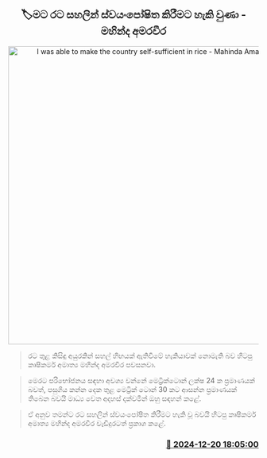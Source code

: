 <p align='center'><b><h2 align='center' title='I was able to make the country self-sufficient in rice - Mahinda Amaraweera'>🏷මට රට සහලින් ස්වයංපෝෂිත කිරීමට හැකි වුණා - මහින්ද අමරවීර</h2></b></p>
<p align='center'><img src='https://helakuru.sgp1.cdn.digitaloceanspaces.com/esana/images/lib/mahinda-amaraweera-2-archived.jpg' width='600' alt='I was able to make the country self-sufficient in rice - Mahinda Amaraweera'></p>

> රට තුළ කිසිඳු අයුරකින් සහල් හිඟයක් ඇතිවීමේ හැකියාවක් නොමැති බව හිටපු කෘෂිකර්ම අමාත්‍ය මහින්ද අමරවීර පවසනවා.

> මෙරට පරිභෝජනය සඳහා අවශ්‍ය වන්නේ මෙට්‍රික්ටොන් ලක්ෂ 24 ක ප්‍රමාණයක් බවත්, පසුගිය කන්න දෙක තුළ මෙට්‍රික් ටොන් 30 කට ආසන්න ප්‍රමාණයක් තිබෙන බවයි මාධ්‍ය වෙත අදහස් දක්වමින් ඔහු සඳහන් කළේ.

> ඒ අනුව තමන්ට රට සහලින් ස්වයංපෝෂිත කිරීමට හැකි වූ බවයි හිටපු කෘෂිකර්ම අමාත්‍ය මහින්ද අමරවීර වැඩිදුරටත් ප්‍රකාශ කළේ. 



<h3 align='right'><a href='https://www.helakuru.lk/esana/p/106035/'>📅 2024-12-20 18:05:00</a></h3>
